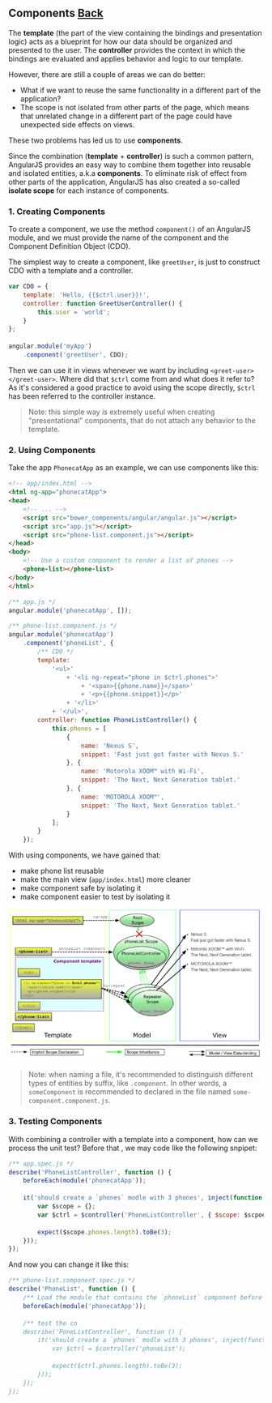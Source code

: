 ## Components [Back](./../angular1.md)

The **template** (the part of the view containing the bindings and presentation logic) acts as a blueprint for how our data should be organized and presented to the user. The **controller** provides the context in which the bindings are evaluated and applies behavior and logic to our template.

However, there are still a couple of areas we can do better:

- What if we want to reuse the same functionality in a different part of the application?
- The scope is not isolated from other parts of the page, which means that unrelated change in a different part of the page could have unexpected side effects on views.

These two problems has led us to use **components**.

Since the combination (**template** + **controller**) is such a common pattern, AngularJS provides an easy way to combine them together into reusable and isolated entities, a.k.a **components**. To eliminate risk of effect from other parts of the application, AngularJS has also created a so-called **isolate scope** for each instance of components.

### 1. Creating Components

To create a component, we use the method `component()` of an AngularJS module, and we must provide the name of the component and the Component Definition Object (CDO).

The simplest way to create a component, like `greetUser`, is just to construct CDO with a template and a controller.

```js
var CDO = {
    template: 'Hello, {{$ctrl.user}}!',
    controller: function GreetUserController() {
        this.user = 'world';
    }
};

angular.module('myApp')
    .component('greetUser', CDO);
```

Then we can use it in views whenever we want by including `<greet-user></greet-user>`. Where did that `$ctrl` come from and what does it refer to? As it's considered a good practice to avoid using the scope directly, `$ctrl` has been referred to the controller instance.

> Note: this simple way is extremely useful when creating "presentational" components, that do not attach any behavior to the template.

### 2. Using Components

Take the app `PhonecatApp` as an example, we can use components like this:

```html
<!-- app/index.html -->
<html ng-app="phonecatApp">
<head>
    <!-- ... -->
    <script src="bower_components/angular/angular.js"></script>
    <script src="app.js"></script>
    <script src="phone-list.component.js"></script>
</head>
<body>
    <!-- Use a custom component to render a list of phones -->
    <phone-list></phone-list>
</body>
</html>
```

```js
/** app.js */
angular.module('phonecatApp', []);
```

```js
/** phone-list.component.js */
angular.module('phonecatApp')
    .component('phoneList', {
        /** CDO */
        template:
            '<ul>'
                + '<li ng-repeat="phone in $ctrl.phones">'
                    + '<span>{{phone.name}}</span>'
                    + '<p>{{phone.snippet}}</p>'
                + '</li>'
            + '</ul>',
        controller: function PhoneListController() {
            this.phones = [
                {
                    name: 'Nexus S',
                    snippet: 'Fast just got faster with Nexus S.'
                }, {
                    name: 'Motorola XOOM™ with Wi-Fi',
                    snippet: 'The Next, Next Generation tablet.'
                }, {
                    name: 'MOTOROLA XOOM™',
                    snippet: 'The Next, Next Generation tablet.'
                }
            ];
        }
    });
```

With using components, we have gained that:

- make phone list reusable
- make the main view (`app/index.html`) more cleaner
- make component safe by isolating it
- make component easier to test by isolating it

<p align="center">
    <img src="./tutorial_03.png" />
</p>

> Note: when naming a file, it's recommended to distinguish different types of entities by suffix, like `.component`. In other words, a `someComponent` is recommended to declared in the file named `some-component.component.js`.

### 3. Testing Components

With combining a controller with a template into a component, how can we process the unit test? Before that , we may code like the following snpipet:

```js
/** app.spec.js */
describe('PhoneListController', function () {
    beforeEach(module('phonecatApp'));

    it('should create a `phones` modle with 3 phones', inject(function ($controller) {
        var $scope = {};
        var $ctrl = $controller('PhoneListController', { $scope: $scpoe });

        expect($scope.phones.length).toBe(3);
    }));
});
```

And now you can change it like this:

```js
/** phone-list.component.spec.js */
describe('PhoneList', function () {
    /** Load the module that contains the `phoneList` component before each test */
    beforeEach(module('phonecatApp'));
    
    /** test the co
    describe('PoneListController', function () {
        it('should create a `phones` modle with 3 phones', inject(function ($controller) {
            var $ctrl = $controller('phoneList');
    
            expect($ctrl.phones.length).toBe(3);
        }));
    });
});
```

